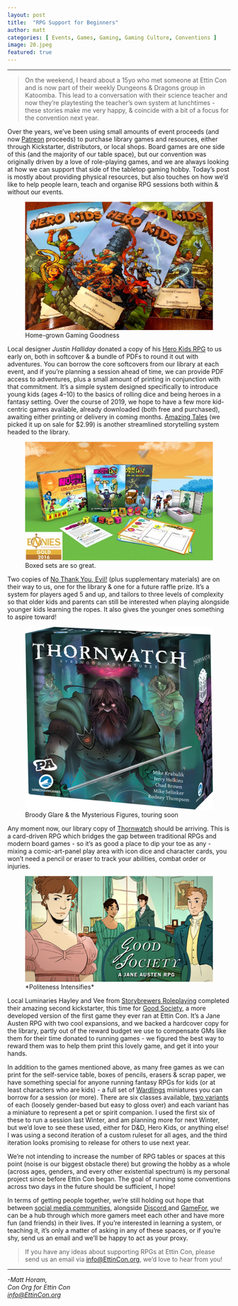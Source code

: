 ```yaml
---
layout: post
title:  "RPG Support for Beginners"
author: matt
categories: [ Events, Games, Gaming, Gaming Culture, Conventions ]
image: 20.jpeg
featured: true
---
```


<section name="d8d1" class="section section--body section--first"><div class="section-divider"><hr class="section-divider"></div><div class="section-content"><div class="section-inner sectionLayout--insetColumn"><blockquote name="87c9" id="87c9" class="graf graf--blockquote graf-after--h3">On the weekend, I heard about a 15yo who met someone at Ettin Con and is now part of their weekly Dungeons &amp; Dragons group in Katoomba. This lead to a conversation with their science teacher and now they’re playtesting the teacher’s own system at lunchtimes - these stories make me very happy, &amp; coincide with a bit of a focus for the convention next year.</blockquote><p name="50c1" id="50c1" class="graf graf--p graf-after--blockquote">Over the years, we’ve been using small amounts of event proceeds (and now <a href="https://Patreon.com/EttinCon" data-href="https://Patreon.com/EttinCon" class="markup--anchor markup--p-anchor" rel="noopener" target="_blank">Patreon</a> proceeds) to purchase library games and resources, either through Kickstarter, distributors, or local shops. Board games are one side of this (and the majority of our table space), but our convention was originally driven by a love of role-playing games, and we are always looking at how we can support that side of the tabletop gaming hobby. Today’s post is mostly about providing physical resources, but also touches on how we’d like to help people learn, teach and organise RPG sessions both within &amp; without our events.</p>

<figure name="b34a" id="b34a" class="graf graf--figure graf-after--p"><img class="graf-image" data-image-id="1*WfXTYzxhnChxo_kSWhaeAQ.jpeg" data-width="1200" data-height="817" src="../assets/images/20a.jpeg"><figcaption class="imageCaption">Home-grown Gaming Goodness</figcaption></figure>

<p name="fa9d" id="fa9d" class="graf graf--p graf-after--figure">Local designer <em class="markup--em markup--p-em">Justin Halliday</em> donated a copy of his <a href="http://herokidsrpg.blogspot.com" data-href="http://herokidsrpg.blogspot.com" class="markup--anchor markup--p-anchor" rel="noopener" target="_blank">Hero Kids RPG</a> to us early on, both in softcover &amp; a bundle of PDFs to round it out with adventures. You can borrow the core softcovers from our library at each event, and if you’re planning a session ahead of time, we can provide PDF access to adventures, plus a small amount of printing in conjunction with that commitment. It’s a simple system designed specifically to introduce young kids (ages 4–10) to the basics of rolling dice and being heroes in a fantasy setting. Over the course of 2019, we hope to have a few more kid-centric games available, already downloaded (both free and purchased), awaiting either printing or delivery in coming months. <a href="https://amazing-tales.net" data-href="https://amazing-tales.net" class="markup--anchor markup--p-anchor" rel="noopener" target="_blank">Amazing Tales</a> (we picked it up on sale for $2.99) is another streamlined storytelling system headed to the library.</p>

<figure name="0815" id="0815" class="graf graf--figure graf-after--p"><img class="graf-image" data-image-id="1*3YYFPu4oOSI2HPp80XnEjg.jpeg" data-width="500" data-height="315" src="../assets/images/20b.jpeg"><figcaption class="imageCaption">Boxed sets are so great.</figcaption></figure>

<p name="5a23" id="5a23" class="graf graf--p graf-after--figure">Two copies of <a href="http://www.nothankyouevil.com" data-href="http://www.nothankyouevil.com" class="markup--anchor markup--p-anchor" rel="noopener" target="_blank">No Thank You, Evil!</a> (plus supplementary materials) are on their way to us, one for the library &amp; one for a future raffle prize. It’s a system for players aged 5 and up, and tailors to three levels of complexity so that older kids and parents can still be interested when playing alongside younger kids learning the ropes. It also gives the younger ones something to aspire toward!</p>

<figure name="22be" id="22be" class="graf graf--figure graf-after--p"><img class="graf-image" data-image-id="1*2yjpsVAN2DMNifhDJDQaWQ.png" data-width="1255" data-height="1220" src="../assets/images/20c.png"><figcaption class="imageCaption">Broody Glare &amp; the Mysterious Figures, touring soon</figcaption></figure>

<p name="d2d6" id="d2d6" class="graf graf--p graf-after--figure">Any moment now, our library copy of <a href="http://eyrewoodadventures.com" data-href="http://eyrewoodadventures.com" class="markup--anchor markup--p-anchor" rel="noopener" target="_blank">Thornwatch</a> should be arriving. This is a card-driven RPG which bridges the gap between traditional RPGs and modern board games - so it’s as good a place to dip your toe as any - mixing a comic-art-panel play area with icon dice and character cards, you won’t need a pencil or eraser to track your abilities, combat order or injuries.</p>

<figure name="416f" id="416f" class="graf graf--figure graf-after--p"><img class="graf-image" data-image-id="1*IS2F9R5JaTUXyWa445wrjA.jpeg" data-width="3072" data-height="1728" src="../assets/images/20d.jpeg"><figcaption class="imageCaption">*Politeness Intensifies*</figcaption></figure>

<p name="32a2" id="32a2" class="graf graf--p graf-after--figure">Local Luminaries Hayley and Vee from <a href="https://storybrewersroleplaying.com" data-href="https://storybrewersroleplaying.com" class="markup--anchor markup--p-anchor" rel="noopener" target="_blank">Storybrewers Roleplaying</a> completed their amazing second kickstarter, this time for <a href="https://storybrewersroleplaying.com/good-society/" data-href="https://storybrewersroleplaying.com/good-society/" class="markup--anchor markup--p-anchor" rel="noopener" target="_blank">Good Society</a>, a more developed version of the first game they ever ran at Ettin Con. It’s a Jane Austen RPG with two cool expansions, and we backed a hardcover copy for the library, partly out of the reward budget we use to compensate GMs like them for their time donated to running games - we figured the best way to reward them was to help them print this lovely game, and get it into your hands.</p>

<p name="e4f2" id="e4f2" class="graf graf--p graf-after--figure">In addition to the games mentioned above, as many free games as we can print for the self-service table, boxes of pencils, erasers &amp; scrap paper, we have something special for anyone running fantasy RPGs for kids (or at least characters who are kids) - a full set of <a href="https://wizkids.com/wardlings-w1/" data-href="https://wizkids.com/wardlings-w1/" class="markup--anchor markup--p-anchor" rel="noopener" target="_blank">Wardlings</a> miniatures you can borrow for a session (or more). There are six classes available, <a href="https://wizkids.com/wardlings-w2/" data-href="https://wizkids.com/wardlings-w2/" class="markup--anchor markup--p-anchor" rel="noopener" target="_blank">two variants</a> of each (loosely gender-based but easy to gloss over) and each variant has a miniature to represent a pet or spirit companion. I used the first six of these to run a session last Winter, and am planning more for next Winter, but we’d love to see these used, either for D&amp;D, Hero Kids, or anything else! I was using a second iteration of a custom ruleset for all ages, and the third iteration looks promising to release for others to use next year.</p><p name="d40f" id="d40f" class="graf graf--p graf-after--p">We’re not intending to increase the number of RPG tables or spaces at this point (noise is our biggest obstacle there) but growing the hobby as a whole (across ages, genders, and every other existential spectrum) is my personal project since before Ettin Con began. The goal of running some conventions across two days in the future should be sufficient, I hope!</p><p name="ff9d" id="ff9d" class="graf graf--p graf-after--p">In terms of getting people together, we’re still holding out hope that between <a href="https://www.facebook.com/groups/124703461483087/?source_id=282261045280762" data-href="https://www.facebook.com/groups/124703461483087/?source_id=282261045280762" class="markup--anchor markup--p-anchor" rel="noopener" target="_blank">social media communities</a>, alongside <a href="https://invite.gg/EttinCon" data-href="https://invite.gg/EttinCon" class="markup--anchor markup--p-anchor" rel="noopener" target="_blank">Discord </a>and <a href="https://www.iamgamefor.com" data-href="https://www.iamgamefor.com" class="markup--anchor markup--p-anchor" rel="noopener" target="_blank">GameFor</a>, we can be a hub through which more gamers meet each other and have more fun (and friends) in their lives. If you’re interested in learning a system, or teaching it, it’s only a matter of asking in any of these spaces, or if you’re shy, send us an email and we’ll be happy to act as your proxy.</p><blockquote name="5c2d" id="5c2d" class="graf graf--blockquote graf-after--p graf--trailing">If you have any ideas about supporting RPGs at Ettin Con, please send us an email via <a href="mailto:info@ettincon.org" data-href="mailto:info@ettincon.org" class="markup--anchor markup--blockquote-anchor" target="_blank">info@EttinCon.org</a>, we’d love to hear from you!</blockquote></div></div></section><section name="ea90" class="section section--body section--last"><div class="section-divider"><hr class="section-divider"></div><div class="section-content"><div class="section-inner sectionLayout--insetColumn"><p name="d9c9" id="d9c9" class="graf graf--p graf--leading graf--trailing"><em class="markup--em markup--p-em">-Matt Horam,<br>Con Org for Ettin Con<br></em><a href="mailto:info@EttinCon.org" data-href="mailto:info@EttinCon.org" class="markup--anchor markup--p-anchor" target="_blank"><em class="markup--em markup--p-em">info@EttinCon.org</em></a></p></div></div></section>